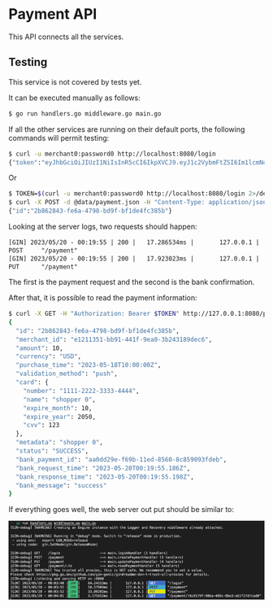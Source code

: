 # Payment API

This API connects all the services.

## Testing

This service is not covered by tests yet.

It can be executed manually as follows:

```bash
$ go run handlers.go middleware.go main.go
```

If all the other services are running on their default ports, the following commands will permit testing:

```bash
$ curl -u merchant0:password0 http://localhost:8080/login
{"token":"eyJhbGciOiJIUzI1NiIsInR5cCI6IkpXVCJ9.eyJ1c2VybmFtZSI6Im1lcmNoYW50MCIsImlkIjoiZTEyMTEzNTEtYmI5MS00NDFmLTllYTAtM2IyNDMxODlkZWM2IiwiZXhwIjoiMjAyMy0wNS0yMVQwMDowOToyMi4zNDAwNiswMTowMCJ9.lFs4rj02Zolnc0U9tne7rSBXcYMNfb9YQuk4pG0Zmxg"}
```

Or

```bash
$ TOKEN=$(curl -u merchant0:password0 http://localhost:8080/login 2>/dev/null | jq --raw-output .token)
$ curl -X POST -d @data/payment.json -H "Content-Type: application/json" -H "Authorization: Bearer $TOKEN" http://127.0.0.1:8080/payment
{"id":"2b862843-fe6a-4798-bd9f-bf1de4fc385b"}
```

Looking at the server logs, two requests should happen:

```
[GIN] 2023/05/20 - 00:19:55 | 200 |   17.286534ms |       127.0.0.1 | POST     "/payment"
[GIN] 2023/05/20 - 00:19:55 | 200 |   17.923023ms |       127.0.0.1 | PUT      "/payment"
```

The first is the payment request and the second is the bank confirmation.

After that, it is possible to read the payment information:

```bash
$ curl -X GET -H "Authorization: Bearer $TOKEN" http://127.0.0.1:8080/payment/2b862843-fe6a-4798-bd9f-bf1de4fc385b 2>/dev/null | jq .
{
  "id": "2b862843-fe6a-4798-bd9f-bf1de4fc385b",
  "merchant_id": "e1211351-bb91-441f-9ea0-3b243189dec6",
  "amount": 10,
  "currency": "USD",
  "purchase_time": "2023-05-18T10:00:00Z",
  "validation_method": "push",
  "card": {
    "number": "1111-2222-3333-4444",
    "name": "shopper 0",
    "expire_month": 10,
    "expire_year": 2050,
    "cvv": 123
  },
  "metadata": "shopper 0",
  "status": "SUCCESS",
  "bank_payment_id": "aa0dd29e-f69b-11ed-8560-8c859093fdeb",
  "bank_request_time": "2023-05-20T00:19:55.186Z",
  "bank_response_time": "2023-05-20T00:19:55.198Z",
  "bank_message": "success"
}
```


If everything goes well, the web server out put should be similar to:

![High Level](../images/golden-path-logs.png)